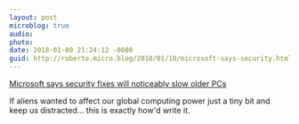 ```yaml
---
layout: post
microblog: true
audio: 
photo: 
date: 2018-01-09 21:24:12 -0600
guid: http://roberto.micro.blog/2018/01/10/microsoft-says-security.html
---
```

[Microsoft says security fixes will noticeably slow older PCs](https://www.engadget.com/2018/01/09/microsoft-meltdown-spectre-performance-hit/)

If aliens wanted to affect our global computing power just a tiny bit and keep us distracted… this is exactly how'd write it.
